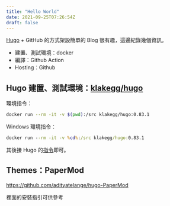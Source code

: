 ```yaml
---
title: "Hello World"
date: 2021-09-25T07:26:54Z
draft: false
---
```


[Hugo](https://github.com/gohugoio/hugo) + GitHub 的方式架設簡單的 Blog 很有趣，這邊紀錄幾個資訊。

- 建置、測試環境：docker
- 編譯：Github Action
- Hosting：Github

## Hugo 建置、測試環境：[klakegg/hugo](https://hub.docker.com/r/klakegg/hugo/)

環境指令：

```bash
docker run --rm -it -v $(pwd):/src klakegg/hugo:0.83.1
```

Windows 環境指令：

```cmd
docker run --rm -it -v %cd%:/src klakegg/hugo:0.83.1
```

其後接 Hugo 的[指令](https://gohugo.io/getting-started/usage/)即可。

## Themes：PaperMod

<https://github.com/adityatelange/hugo-PaperMod>

裡面的安裝指引可供參考
